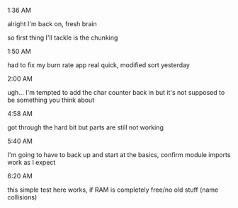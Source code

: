 1:36 AM

alright I'm back on, fresh brain

so first thing I'll tackle is the chunking

1:50 AM

had to fix my burn rate app real quick, modified sort yesterday

2:00 AM

ugh... I'm tempted to add the char counter back in but it's not supposed to be something you think about

4:58 AM

got through the hard bit but parts are still not working

5:40 AM

I'm going to have to back up and start at the basics, confirm module imports work as I expect

6:20 AM

this simple test here works, if RAM is completely free/no old stuff (name collisions)

